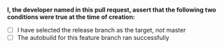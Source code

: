 **I, the developer named in this pull request, assert that the following two conditions were true at the time of creation:**
- [ ] I have selected the release branch as the target, _not_ master
- [ ] The autobuild for this feature branch ran successfully
